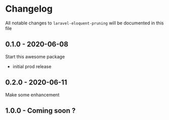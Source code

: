 # Changelog

All notable changes to `laravel-eloquent-pruning` will be documented in this file

## 0.1.0 - 2020-06-08
Start this awesome package
- initial prod release

## 0.2.0 - 2020-06-11
Make some enhancement

## 1.0.0 - Coming soon ?

